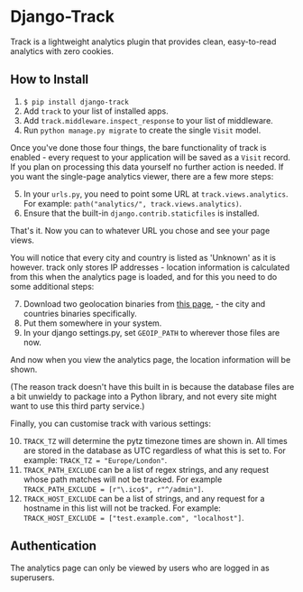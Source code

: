 # Django-Track

Track is a lightweight analytics plugin that provides clean, easy-to-read analytics with zero cookies.

## How to Install

1. ``$ pip install django-track``
2. Add ``track`` to your list of installed apps.
3. Add ``track.middleware.inspect_response`` to your list of middleware.
4. Run ``python manage.py migrate`` to create the single ``Visit`` model.

Once you've done those four things, the bare functionality of track is enabled - every request to your application will be saved as a ``Visit`` record. If you plan on processing this data yourself no further action is needed. If you want the single-page analytics viewer, there are a few more steps:

5. In your ``urls.py``, you need to point some URL at ``track.views.analytics``. For example: ``path("analytics/", track.views.analytics)``.
6. Ensure that the built-in ``django.contrib.staticfiles`` is installed.

That's it. Now you can to whatever URL you chose and see your page views.

You will notice that every city and country is listed as 'Unknown' as it is however. track only stores IP addresses - location information is calculated from this when the analytics page is loaded, and for this you need to do some additional steps:

7. Download two geolocation binaries from [this page](https://dev.maxmind.com/geoip/geoip2/geolite2/), - the city and countries binaries specifically.
8. Put them somewhere in your system.
9. In your django settings.py, set ``GEOIP_PATH`` to wherever those files are now.

And now when you view the analytics page, the location information will be shown.

(The reason track doesn't have this built in is because the database files are a bit unwieldy to package into a Python library, and not every site might want to use this third party service.)

Finally, you can customise track with various settings:

10. ``TRACK_TZ`` will determine the pytz timezone times are shown in. All times are stored in the database as UTC regardless of what this is set to. For example: ``TRACK_TZ = "Europe/London"``.
11. ``TRACK_PATH_EXCLUDE`` can be a list of regex strings, and any request whose path matches will not be tracked. For example ``TRACK_PATH_EXCLUDE = [r"\.ico$", r"^/admin"]``.
12. ``TRACK_HOST_EXCLUDE`` can be a list of strings, and any request for a hostname in this list will not be tracked. For example: ``TRACK_HOST_EXCLUDE = ["test.example.com", "localhost"]``.

## Authentication

The analytics page can only be viewed by users who are logged in as superusers.